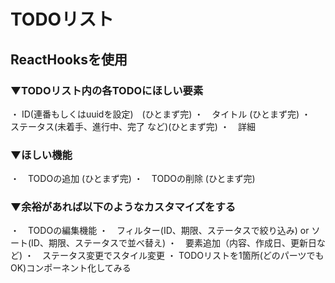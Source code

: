 # TODOリスト
## ReactHooksを使用
### ▼TODOリスト内の各TODOにほしい要素
・ ID(連番もしくはuuidを設定)　(ひとまず完)
・　タイトル (ひとまず完)
・　ステータス(未着手、進行中、完了 など)(ひとまず完)
・　詳細

### ▼ほしい機能
・　TODOの追加 (ひとまず完)
・　TODOの削除 (ひとまず完)

### ▼余裕があれば以下のようなカスタマイズをする
・　TODOの編集機能
・　フィルター(ID、期限、ステータスで絞り込み) or ソート(ID、期限、ステータスで並べ替え)
・　要素追加（内容、作成日、更新日など)
・　ステータス変更でスタイル変更
・ TODOリストを1箇所(どのパーツでもOK)コンポーネント化してみる
